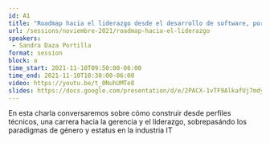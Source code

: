 ```yaml
---
id: A1
title: "Roadmap hacia el liderazgo desde el desarrollo de software, por Oracle"
url: /sessions/noviembre-2021/roadmap-hacia-el-liderazgo
speakers:
 - Sandra Daza Portilla
format: session
block: a
time_start: 2021-11-10T09:50:00-06:00
time_end: 2021-11-10T10:30:00-06:00
video: https://youtu.be/t_0NuhUMTe8
slides: https://docs.google.com/presentation/d/e/2PACX-1vTF9AlkafUj7mdyxrjIxRBw2BS0TImR4guSffkmdSVdy3kX7RkHVkES2VGLrNG1OA/pub?start=false&loop=false&delayms=3000
---
```


En esta charla conversaremos sobre cómo construir desde perfiles técnicos, una carrera hacia la gerencia y el liderazgo, sobrepasándo los paradigmas de género y estatus en la industria IT
